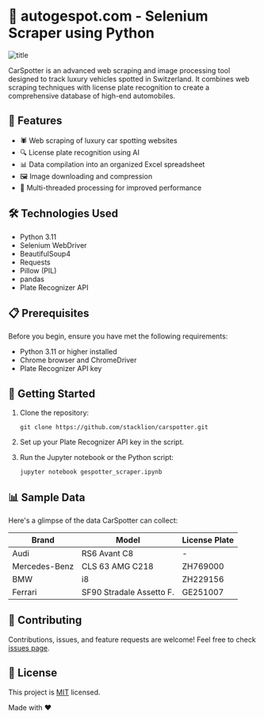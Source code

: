 # 🚗 autogespot.com - Selenium Scraper using Python 

![title](https://i.imgur.com/gDJjFhM.png)


CarSpotter is an advanced web scraping and image processing tool designed to track luxury vehicles spotted in Switzerland. It combines web scraping techniques with license plate recognition to create a comprehensive database of high-end automobiles.

## 🌟 Features

- 🕷️ Web scraping of luxury car spotting websites
- 🔍 License plate recognition using AI
- 📊 Data compilation into an organized Excel spreadsheet
- 🖼️ Image downloading and compression
- 🚀 Multi-threaded processing for improved performance

## 🛠️ Technologies Used

- Python 3.11
- Selenium WebDriver
- BeautifulSoup4
- Requests
- Pillow (PIL)
- pandas
- Plate Recognizer API

## 📋 Prerequisites

Before you begin, ensure you have met the following requirements:

- Python 3.11 or higher installed
- Chrome browser and ChromeDriver
- Plate Recognizer API key

## 🚀 Getting Started

1. Clone the repository:
   ```
   git clone https://github.com/stacklion/carspotter.git
   ```
2. Set up your Plate Recognizer API key in the script.

3. Run the Jupyter notebook or the Python script:
   ```
   jupyter notebook gespotter_scraper.ipynb
   ```

## 📊 Sample Data

Here's a glimpse of the data CarSpotter can collect:

| Brand         | Model                    | License Plate |
|---------------|--------------------------|---------------|
| Audi          | RS6 Avant C8             | -             |
| Mercedes-Benz | CLS 63 AMG C218          | ZH769000      |
| BMW           | i8                       | ZH229156      |
| Ferrari       | SF90 Stradale Assetto F. | GE251007      |


## 🤝 Contributing

Contributions, issues, and feature requests are welcome! Feel free to check [issues page](https://github.com/stacklion/carspotter/issues).

## 📝 License

This project is [MIT](https://choosealicense.com/licenses/mit/) licensed.

Made with ❤️
